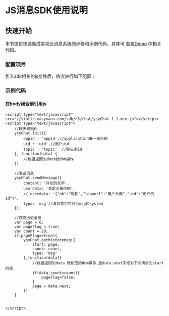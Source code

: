 # JS消息SDK使用说明

## **快速开始**
本节提供快速集成易视云消息系统的步骤和示例代码。具体可 [参考Demo](http://static.easyvaas.com/sdk/h5/demo/demo.html) 中相关代码。

### 配置项目
引入sdk相关的js文件后，依次进行如下配置：

### 示例代码
#### 在body闭合前引用js
```
<script type="text/javascript" src="//static.easyvaas.com/sdk/h5/chat/ysyChat-1.1.min.js"></script>
<script type="text/javascript">
    //聊天初始化
    ysyChat.init({
        appid : 'appid',//application唯一标识码
        uid : 'uid',//用户uid
        topic : 'topic'  //聊天室id
    }, function(data) {
        //根据返回的data做dom操作
    }) 
        
    //发送消息
    ysyChat.sendMessage({
        content: '评论的文字',
        userdata: '自定义拓传的',
        // userdata: '{"nk":"昵称","logourl":"用户头像","uid":"用户的id"}',
        type: 'msg'//消息类型可分为msg和system
    });

    //获取历史消息
    var page = 0;
    var pageFlag = true;
    var count = 20;
    if(pageFlag==true){
        ysyChat.gethistorymsg({
            start: page,
            count: count,
            type: 'msg'
        },function(data){
            //根据返回的data 做相应的dom操作,且data.next字段为下次请求的start的值
            if(data.count<count){
                pageFlag=false;
            }
            page = data.next;
        })    
    }


</script>
```  



